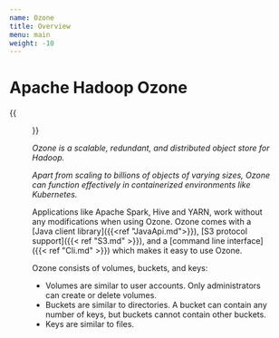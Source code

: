 ```yaml
---
name: Ozone
title: Overview
menu: main
weight: -10
---
```

<!---
  Licensed to the Apache Software Foundation (ASF) under one or more
  contributor license agreements.  See the NOTICE file distributed with
  this work for additional information regarding copyright ownership.
  The ASF licenses this file to You under the Apache License, Version 2.0
  (the "License"); you may not use this file except in compliance with
  the License.  You may obtain a copy of the License at

      http://www.apache.org/licenses/LICENSE-2.0

  Unless required by applicable law or agreed to in writing, software
  distributed under the License is distributed on an "AS IS" BASIS,
  WITHOUT WARRANTIES OR CONDITIONS OF ANY KIND, either express or implied.
  See the License for the specific language governing permissions and
  limitations under the License.
-->

# Apache Hadoop Ozone

{{<figure class="ozone-usage" src="/ozone-usage.png" width="60%">}}

*_Ozone is a scalable, redundant, and distributed object store for Hadoop. <p>
Apart from scaling to billions of objects of varying sizes,
Ozone can function effectively in containerized environments
like Kubernetes._* <p>

Applications like Apache Spark, Hive and YARN, work without any modifications when using Ozone. Ozone comes with a [Java client library]({{<ref "JavaApi.md">}}), [S3 protocol support]({{< ref "S3.md" >}}), and a [command line interface]({{< ref "Cli.md" >}})  which makes it easy to use Ozone.

Ozone consists of volumes, buckets, and keys:

* Volumes are similar to user accounts. Only administrators can create or delete volumes.
* Buckets are similar to directories. A bucket can contain any number of keys, but buckets cannot contain other buckets.
* Keys are similar to files.

